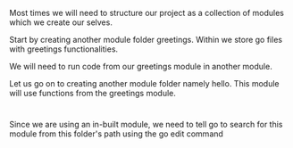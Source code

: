 Most times we will need to structure our project as a collection of modules which we create our selves.

Start by creating another module folder greetings. Within we store go files with greetings functionalities.

We will need to run code from our greetings module in another module.

Let us go on to creating another module folder namely hello. This module will use functions from the greetings module.

#

Since we are using an in-built module, we need to tell go to search for this module from this folder's path using the go edit command
 